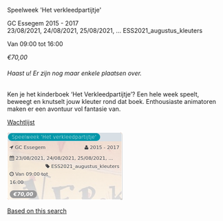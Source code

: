 Speelweek 'Het verkleedpartijtje'

GC Essegem 2015 - 2017  
23/08/2021, 24/08/2021, 25/08/2021, ... ESS2021\_augustus\_kleuters  

Van 09:00 tot 16:00

*€70,00*

  

###### *Haast u! Er zijn nog maar enkele plaatsen over.*

  

Ken je het kinderboek ‘Het Verkleedpartijtje’? Een hele week speelt, beweegt en knutselt jouw kleuter rond dat boek. Enthousiaste animatoren maken er een avontuur vol fantasie van.  

[Wachtlijst](https://tickets.vgc.be/activity/subscribe/ESS2021_augustus_kleuters)

![](60836.png)

[Based on this search](https://tickets.vgc.be/activity/index?&vrijeplaatsen=1&Age%5B%5D=3%2C4&entity=109)